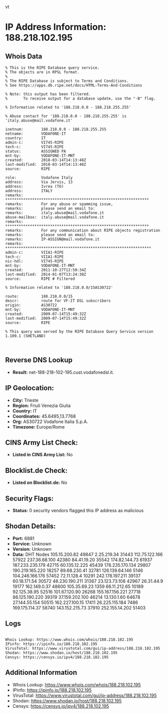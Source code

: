 vt
# IP Address Information: 188.218.102.195

## Whois Data
```
% This is the RIPE Database query service.
% The objects are in RPSL format.
%
% The RIPE Database is subject to Terms and Conditions.
% See https://apps.db.ripe.net/docs/HTML-Terms-And-Conditions

% Note: this output has been filtered.
%       To receive output for a database update, use the "-B" flag.

% Information related to '188.218.0.0 - 188.218.255.255'

% Abuse contact for '188.218.0.0 - 188.218.255.255' is 'italy.abuse@mail.vodafone.it'

inetnum:        188.218.0.0 - 188.218.255.255
netname:        VODAFONE-IT
country:        IT
admin-c:        VI745-RIPE
tech-c:         VI745-RIPE
status:         ASSIGNED PA
mnt-by:         VODAFONE-IT-MNT
created:        2018-03-14T14:13:48Z
last-modified:  2018-03-14T14:13:48Z
source:         RIPE

role:           Vodafone Italy
address:        Via Jervis, 13
address:        Ivrea (TO)
address:        ITALY
remarks:        ****************************************************************
remarks:        For any abuse or spamming issue,
remarks:        please send an email to:
remarks:        italy.abuse@mail.vodafone.it
abuse-mailbox:  italy.abuse@mail.vodafone.it
remarks:        ****************************************************************
remarks:        For any communication about RIPE objects registration
remarks:        please send an email to:
remarks:        IP-ASSIGN@mail.vodafone.it
remarks:        *****************************************************************
admin-c:        VIIA1-RIPE
tech-c:         VIIA1-RIPE
nic-hdl:        VI745-RIPE
mnt-by:         VODAFONE-IT-MNT
created:        2011-10-27T12:50:34Z
last-modified:  2014-01-07T13:24:38Z
source:         RIPE # Filtered

% Information related to '188.218.0.0/15AS30722'

route:          188.218.0.0/15
descr:          route for VF-IT DSL subscribers
origin:         AS30722
mnt-by:         VODAFONE-IT-MNT
created:        2009-07-14T15:49:32Z
last-modified:  2009-07-14T15:49:32Z
source:         RIPE

% This query was served by the RIPE Database Query Service version 1.109.1 (SHETLAND)



```
## Reverse DNS Lookup
- **Result:** net-188-218-102-195.cust.vodafonedsl.it.

## IP Geolocation:
- **City:** Trieste
- **Region:** Friuli Venezia Giulia
- **Country:** IT
- **Coordinates:** 45.6495,13.7768
- **Org:** AS30722 Vodafone Italia S.p.A.
- **Timezone:** Europe/Rome

## CINS Army List Check:
- **Listed in CINS Army List:** 
No

## Blocklist.de Check:
- **Listed on Blocklist.de:** 
No

## Security Flags:
- **Status:** 0 security vendors flagged this IP address as malicious

## Shodan Details:
- **Port:** 6881
- **Service:** Unknown
- **Version:** Unknown
- **Data:** DHT Nodes
105.15.200.82	49847
2.25.219.34	31443
112.75.122.166	57922
237.36.68.100	42380
84.41.19.20	35542
174.82.144.73	61937
187.233.235.179	42715
60.135.12.225	45439
178.235.170.134	29807
190.219.165.220	18257
89.68.230.41	32781
126.139.64.146	5146
104.246.166.176	57452
72.11.128.4	10291
242.178.197.211	39137
60.18.171.54	30572
48.230.190.211	31367
23.123.73.108	42967
26.31.44.9	19177
162.149.0.37	48600
105.35.69.23	1359
66.11.212.65	10189
92.125.38.95	52516
101.67.120.90	26268
155.167.156.221	27718
86.125.190.220	39319
37.159.202.100	46214
13.130.1.60	64678
27.144.55.154	50515
162.227.100.15	17411
26.225.115.184	7486
169.175.114.37	58740
143.152.215.73	37910
252.155.14.202	51403


## Logs
```

Whois Lookup: https://www.whois.com/whois/188.218.102.195
IPinfo: https://ipinfo.io/188.218.102.195
VirusTotal: https://www.virustotal.com/gui/ip-address/188.218.102.195
Shodan: https://www.shodan.io/host/188.218.102.195
Censys: https://censys.io/ipv4/188.218.102.195

```
## Additional Information
- Whois Lookup: https://www.whois.com/whois/188.218.102.195
- IPinfo: https://ipinfo.io/188.218.102.195
- VirusTotal: https://www.virustotal.com/gui/ip-address/188.218.102.195
- Shodan: https://www.shodan.io/host/188.218.102.195
- Censys: https://censys.io/ipv4/188.218.102.195

